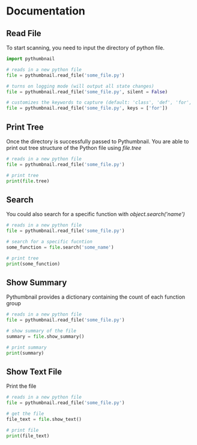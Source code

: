 # Documentation

## Read File

To start scanning, you need to input the directory of python file.

```python
import pythumbnail

# reads in a new python file
file = pythumbnail.read_file('some_file.py')

# turns on logging mode (will output all state changes)
file = pythumbnail.read_file('some_file.py', silent = False) 

# customizes the keywords to capture (default: 'class', 'def', 'for', 'if', 'elif','else:', 'while')
file = pythumbnail.read_file('some_file.py', keys = ['for']) 
```

## Print Tree

Once the directory is successfully passed to Pythumbnail. You are able to print out tree structure of the Python file using *file.tree*

```python
# reads in a new python file
file = pythumbnail.read_file('some_file.py')

# print tree
print(file.tree)
```

## Search

You could also search for a specific function with *object.search('name')*

```python
# reads in a new python file
file = pythumbnail.read_file('some_file.py')

# search for a specific fucntion
some_function = file.search('some_name')

# print tree
print(some_function)
```

## Show Summary

Pythumbnail provides a dictionary containing the count of each function group

```python
# reads in a new python file
file = pythumbnail.read_file('some_file.py')

# show summary of the file
summary = file.show_summary()

# print summary
print(summary)
```

## Show Text File

Print the file

```python
# reads in a new python file
file = pythumbnail.read_file('some_file.py')

# get the file
file_text = file.show_text()

# print file
print(file_text)
```